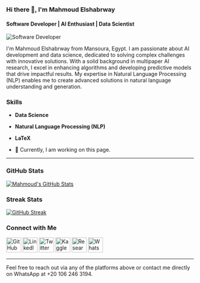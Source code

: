 ### Hi there 👋, I'm Mahmoud Elshabrway  
#### Software Developer | AI Enthusiast | Data Scientist  
![Software Developer](https://media.licdn.com/dms/image/v2/D4D16AQHLY4eL74hOBw/profile-displaybackgroundimage-shrink_350_1400/profile-displaybackgroundimage-shrink_350_1400/0/1724620091148?e=1736380800&v=beta&t=KKZPiC7jXz7Wzi2qXJT20_v8_2yKAB6t9cD5BwAa4pg)

I'm Mahmoud Elshabrway from Mansoura, Egypt. I am passionate about AI development and data science, dedicated to solving complex challenges with innovative solutions. With a solid background in multipaper AI research, I excel in enhancing algorithms and developing predictive models that drive impactful results. My expertise in Natural Language Processing (NLP) enables me to create advanced solutions in natural language understanding and generation.

### Skills
- **Data Science**
- **Natural Language Processing (NLP)**
- **LaTeX**

- 🔭 Currently, I am working on this page.

---

### GitHub Stats  
[![Mahmoud's GitHub Stats](https://github-readme-stats.vercel.app/api?username=jiraiyam&show_icons=true&theme=radical)](https://github.com/jiraiyam/github-readme-stats) 

### Streak Stats
[![GitHub Streak](https://github-readme-streak-stats.herokuapp.com/?user=mahmoudelshabrawy&theme=radical)](https://github.com/mahmoudelshabrawy)



### Connect with Me
[<img src='https://cdn.jsdelivr.net/npm/simple-icons@3.0.1/icons/github.svg' alt='GitHub' height='40'>](https://github.com/jiraiyam) 
[<img src='https://cdn.jsdelivr.net/npm/simple-icons@3.0.1/icons/linkedin.svg' alt='LinkedIn' height='40'>](https://www.linkedin.com/in/mahmoud-elshabrawy-5616581a7/) 
[<img src='https://cdn.jsdelivr.net/npm/simple-icons@3.0.1/icons/twitter.svg' alt='Twitter' height='40'>](https://twitter.com/Mshika231) 
[<img src='https://cdn.jsdelivr.net/npm/simple-icons@3.0.1/icons/kaggle.svg' alt='Kaggle' height='40'>](https://www.kaggle.com/mahmoudelshabrawy/code) 
[<img src='https://cdn.jsdelivr.net/npm/simple-icons@3.0.1/icons/researchgate.svg' alt='ResearchGate' height='40'>](https://www.researchgate.net/profile/Mahmoud-Mohammed-20)
[<img src='https://cdn.jsdelivr.net/npm/simple-icons@3.0.1/icons/whatsapp.svg' alt='WhatsApp' height='40'>]([https://www.researchgate.net/profile/Mahmoud-Mohammed-20](https://wa.me/201062463194))



---

Feel free to reach out via any of the platforms above or contact me directly on WhatsApp at +20 106 246 3194.
